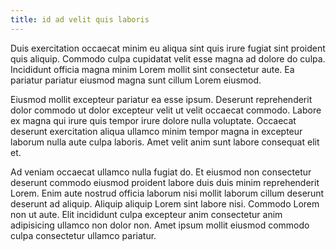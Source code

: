 ```yaml
---
title: id ad velit quis laboris
---
```


Duis exercitation occaecat minim eu aliqua sint quis irure fugiat sint proident quis aliquip. Commodo culpa cupidatat velit esse magna ad dolore do culpa. Incididunt officia magna minim Lorem mollit sint consectetur aute. Ea pariatur pariatur eiusmod magna sunt cillum Lorem eiusmod.

Eiusmod mollit excepteur pariatur ea esse ipsum. Deserunt reprehenderit dolor commodo ut dolor excepteur velit ut velit occaecat commodo. Labore ex magna qui irure quis tempor irure dolore nulla voluptate. Occaecat deserunt exercitation aliqua ullamco minim tempor magna in excepteur laborum nulla aute culpa laboris. Amet velit anim sunt labore consequat elit et.

Ad veniam occaecat ullamco nulla fugiat do. Et eiusmod non consectetur deserunt commodo eiusmod proident labore duis duis minim reprehenderit Lorem. Enim aute nostrud officia laborum nisi mollit laborum cillum deserunt deserunt ad aliquip. Aliquip aliquip Lorem sint labore nisi. Commodo Lorem non ut aute. Elit incididunt culpa excepteur anim consectetur anim adipisicing ullamco non dolor non. Amet ipsum mollit eiusmod commodo culpa consectetur ullamco pariatur.